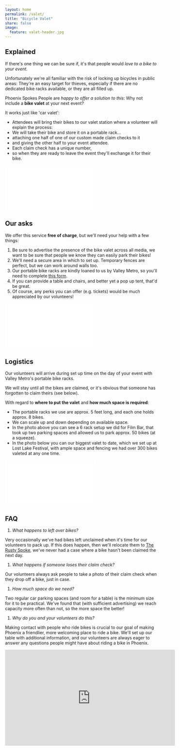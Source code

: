 ```yaml
---
layout: home
permalink: /valet/
title: "Bicycle Valet"
share: false
image:
  feature: valet-header.jpg
---
```


## Explained

If there's one thing we can be sure if, it's that people would _love to a bike to your event_.

Unfortunately we're all familiar with the risk of locking up bicycles in public areas:
They're an easy target for thieves, especially if there are no dedicated bike racks available, or they are all filled up.

Phoenix Spokes People are _happy to offer a solution to this_:
Why not include a **bike valet** at your next event?

It works just like 'car valet':

- Attendees will bring their bikes to our valet station where a volunteer will explain the process:
- We will take their bike and store it on a portable rack...
- attaching one half of one of our custom made claim checks to it
- and giving the other half to your event attendee.
- Each claim check has a unique number,
- so when they are ready to leave the event they'll exchange it for their bike.

![empty field with bike valet set up](/images/valet-lost-lake-day.md)

## Our asks

We offer this service **free of charge**, but we'll need your help with a few things:

1. Be sure to advertise the presence of the bike valet across all media, we want to be sure that people we know they can easily park their bikes!
1. We'll need a secure area in which to set up. Temporary fences are perfect, but we can work around walls too.
1. Our portable bike racks are kindly loaned to us by Valley Metro, so you'll need to complete [this form](/vm-bike-rack-loan-form.pdf).
1. If you can provide a table and chairs, and better yet a pop up tent, that'd be great.
1. Of course, any perks you can offer (e.g. tickets) would be much appreciated by our volunteers!

![parking lot with bike valet](/images/valet-filmbar-day.md)

## Logistics

Our volunteers will arrive during set up time on the day of your event with Valley Metro's portable bike racks.

We will stay until all the bikes are claimed, or it's obvious that someone has forgotten to claim theirs (see below).

With regard to **where to put the valet** and **how much space is required**:

- The portable racks we use are approx. 5 feet long, and each one holds approx. 8 bikes.
- We can scale up and down depending on available space.
- In the photo above you can see a 6 rack setup we did for Film Bar, that took up two parking spaces and allowed us to park approx. 50 bikes (at a squeeze).
- In the photo below you can our biggest valet to date, which we set up at Lost Lake Festival, with ample space and fencing we had over 300 bikes valeted at any one time.

![field full of parked bikes](/images/valet-lost-lake-night.md)

## FAQ

1. _What happens to left over bikes?_

  Very occasionally we've had bikes left unclaimed when it's time for our volunteers to pack up.
  If this does happen, then we'll relocate them to [The Rusty Spoke](https://www.rustyspoke.org/), we've never had a case where a bike hasn't been claimed the next day.


1. _What happens if someone loses their claim check?_

  Our volunteers always ask people to take a photo of their claim check when they drop off a bike, just in case.

1. _How much space do we need?_

  Two regular car parking spaces (and room for a table) is the minimum size for it to be practical. We've found that (with sufficient advertising) we reach capacity more often than not, so the more space the better!

1. _Why do you and your volunteers do this?_

  Making contact with people who ride bikes is crucial to our goal of making Phoenix a friendlier, more welcoming place to ride a bike.
  We'll set up our table with additional information, and our volunteers are always eager to answer any questions people might have about riding a bike in Phoenix.

<iframe width="560" height="315" src="https://www.youtube.com/embed/kWZKBUj4sgc" frameborder="0" allow="autoplay; encrypted-media" allowfullscreen></iframe>
